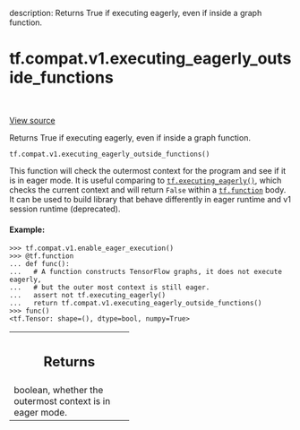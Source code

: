 description: Returns True if executing eagerly, even if inside a graph function.

<div itemscope itemtype="http://developers.google.com/ReferenceObject">
<meta itemprop="name" content="tf.compat.v1.executing_eagerly_outside_functions" />
<meta itemprop="path" content="Stable" />
</div>

# tf.compat.v1.executing_eagerly_outside_functions

<!-- Insert buttons and diff -->

<table class="tfo-notebook-buttons tfo-api nocontent" align="left">

</table>

<a target="_blank" class="external" href="/code/stable/tensorflow/python/framework/ops.py">View source</a>



Returns True if executing eagerly, even if inside a graph function.


<pre class="devsite-click-to-copy prettyprint lang-py tfo-signature-link">
<code>tf.compat.v1.executing_eagerly_outside_functions()
</code></pre>



<!-- Placeholder for "Used in" -->

This function will check the outermost context for the program and see if
it is in eager mode. It is useful comparing to <a href="../../../tf/executing_eagerly.md"><code>tf.executing_eagerly()</code></a>,
which checks the current context and will return `False` within a
<a href="../../../tf/function.md"><code>tf.function</code></a> body. It can be used to build library that behave differently
in eager runtime and v1 session runtime (deprecated).

#### Example:



```
>>> tf.compat.v1.enable_eager_execution()
>>> @tf.function
... def func():
...   # A function constructs TensorFlow graphs, it does not execute eagerly,
...   # but the outer most context is still eager.
...   assert not tf.executing_eagerly()
...   return tf.compat.v1.executing_eagerly_outside_functions()
>>> func()
<tf.Tensor: shape=(), dtype=bool, numpy=True>
```

<!-- Tabular view -->
 <table class="responsive fixed orange">
<colgroup><col width="214px"><col></colgroup>
<tr><th colspan="2"><h2 class="add-link">Returns</h2></th></tr>
<tr class="alt">
<td colspan="2">
boolean, whether the outermost context is in eager mode.
</td>
</tr>

</table>

